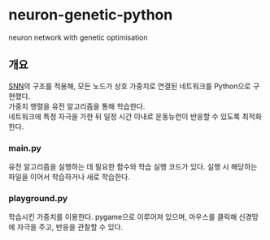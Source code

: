# neuron-genetic-python
neuron network with genetic optimisation
## 개요
[SNN](https://doi.org/10.1016/S0893-6080(97)00011-7)의 구조를 적용해, 모든 노드가 상호 가중치로 연결된 네트워크를 Python으로 구현했다.<br/>
가중치 행렬을 유전 알고리즘을 통해 학습한다.<br/>
네트워크에 특정 자극을 가한 뒤 일정 시간 이내로 운동뉴런이 반응할 수 있도록 최적화한다.
### main.py
유전 알고리즘을 실행하는 데 필요한 함수와 학습 실행 코드가 있다. 실행 시 해당하는 파일을 이어서 학습하거나 새로 학습한다.
### playground.py
학습시킨 가중치를 이용한다. pygame으로 이루어져 있으며, 마우스를 클릭해 신경망에 자극을 주고, 반응을 관찰할 수 있다.
